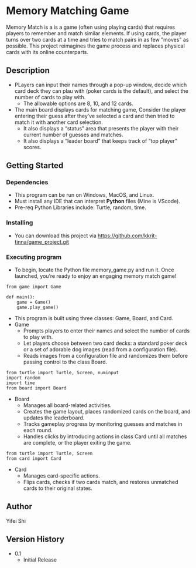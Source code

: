 
# Memory Matching Game

Memory Match is a is a game (often using playing cards) that requires players to remember and match similar elements. 
If using cards, the player turns over two cards at a time and tries to match pairs in as few "moves" as possible.
This project reimagines the game process and replaces physical cards with its online counterparts.


## Description

* PLayers can input their names through a pop-up window, decide which card deck they can plau with (poker cards is the default), and select the number of cards to play with. 
  * The allowable options are 8, 10, and 12 cards.
* The main board displays cards for matching game, Consider the player entering their guess after they’ve selected a card and then tried to match it with another card selection.
  * It also displays a “status” area that presents the player with their current number of guesses and matches.
  * It also displays a “leader board” that keeps track of “top player” scores.

## Getting Started

### Dependencies

* This program can be run on Windows, MacOS, and Linux.
* Must install any IDE that can interpret **Python** files (Mine is VScode).
* Pre-req Python Libraries include: Turtle, random, time.

### Installing

* You can download this project via https://github.com/kkrit-tinna/game_project.git

### Executing program

* To begin, locate the Python file memory_game.py and run it. Once launched, you’re ready to enjoy an engaging memory match game!
```
from game import Game

def main():
    game = Game()
    game.play_game()
```
* This program is built using three classes: Game, Board, and Card.
* Game
  * Prompts players to enter their names and select the number of cards to play with.
  * Let players choose between two card decks: a standard poker deck or a set of adorable dog images (read from a configuration file).
  * Reads images from a configuration file and randomizes them before passing control to the class Board.

```
from turtle import Turtle, Screen, numinput
import random
import time
from board import Board
```

* Board
  * Manages all board-related activities.
  * Creates the game layout, places randomized cards on the board, and updates the leaderboard.
  * Tracks gameplay progress by monitoring guesses and matches in each round.
  * Handles clicks by introducing actions in class Card until all matches are complete, or the player exiting the game.

```
from turtle import Turtle, Screen
from card import Card
```

* Card
  * Manages card-specific actions.
  * Flips cards, checks if two cards match, and restores unmatched cards to their original states.


## Author

Yifei Shi


## Version History

* 0.1
    * Initial Release
